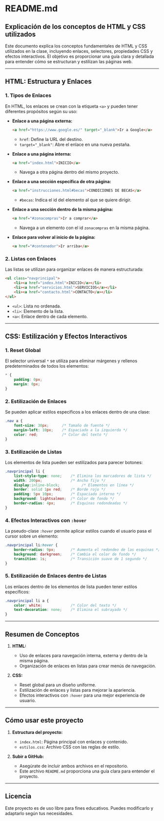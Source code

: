 # README.md

## Explicación de los conceptos de HTML y CSS utilizados

Este documento explica los conceptos fundamentales de HTML y CSS utilizados en la clase, incluyendo enlaces, selectores, propiedades CSS y efectos interactivos. El objetivo es proporcionar una guía clara y detallada para entender cómo se estructuran y estilizan las páginas web.

---

## **HTML: Estructura y Enlaces**

### **1. Tipos de Enlaces**
En HTML, los enlaces se crean con la etiqueta `<a>` y pueden tener diferentes propósitos según su uso:

- **Enlace a una página externa:**
  ```html
  <a href="https://www.google.es/" target="_blank">Ir a Google</a>
  ```
  - `href`: Define la URL del destino.
  - `target="_blank"`: Abre el enlace en una nueva pestaña.

- **Enlace a una página interna:**
  ```html
  <a href="index.html">INICIO</a>
  ```
  - Navega a otra página dentro del mismo proyecto.

- **Enlace a una sección específica de otra página:**
  ```html
  <a href="instrucciones.html#becas">CONDICIONES DE BECAS</a>
  ```
  - `#becas`: Indica el id del elemento al que se quiere dirigir.

- **Enlace a una sección dentro de la misma página:**
  ```html
  <a href="#zonacompras">Ir a comprar</a>
  ```
  - Navega a un elemento con el id `zonacompras` en la misma página.

- **Enlace para volver al inicio de la página:**
  ```html
  <a href="#contenedor">Ir arriba</a>
  ```

### **2. Listas con Enlaces**
Las listas se utilizan para organizar enlaces de manera estructurada:
```html
<ul class="navprincipal">
    <li><a href="index.html">INICIO</a></li>
    <li><a href="servicios.html">SERVICIOS</a></li>
    <li><a href="contacto.html">CONTACTO</a></li>
</ul>
```
- `<ul>`: Lista no ordenada.
- `<li>`: Elemento de la lista.
- `<a>`: Enlace dentro de cada elemento.

---

## **CSS: Estilización y Efectos Interactivos**

### **1. Reset Global**
El selector universal `*` se utiliza para eliminar márgenes y rellenos predeterminados de todos los elementos:
```css
* {
    padding: 0px;
    margin: 0px;
}
```

### **2. Estilización de Enlaces**
Se pueden aplicar estilos específicos a los enlaces dentro de una clase:
```css
.nav a {
    font-size: 30px;      /* Tamaño de fuente */
    margin-left: 10px;    /* Espaciado a la izquierda */
    color: red;           /* Color del texto */
}
```

### **3. Estilización de Listas**
Los elementos de lista pueden ser estilizados para parecer botones:
```css
.navprincipal li {
    list-style-type: none;    /* Elimina los marcadores de lista */
    width: 200px;             /* Ancho fijo */
    display:inline-block;          /* Elementos en línea */
    border: solid 1px red;    /* Borde rojo */
    padding: 5px 10px;        /* Espaciado interno */
    background: lightsalmon;  /* Color de fondo */
    border-radius: 4px;       /* Esquinas redondeadas */
}
```

### **4. Efectos Interactivos con `:hover`**
La pseudo-clase `:hover` permite aplicar estilos cuando el usuario pasa el cursor sobre un elemento:
```css
.navprincipal li:hover {
    border-radius: 9px;       /* Aumenta el redondeo de las esquinas */
    background: darkgreen;    /* Cambia el color de fondo */
    transition: 1s;           /* Transición suave de 1 segundo */
}
```

### **5. Estilización de Enlaces dentro de Listas**
Los enlaces dentro de los elementos de lista pueden tener estilos específicos:
```css
.navprincipal li a {
    color: white;             /* Color del texto */
    text-decoration: none;    /* Elimina el subrayado */
}
```

---

## **Resumen de Conceptos**

1. **HTML:**
   - Uso de enlaces para navegación interna, externa y dentro de la misma página.
   - Organización de enlaces en listas para crear menús de navegación.

2. **CSS:**
   - Reset global para un diseño uniforme.
   - Estilización de enlaces y listas para mejorar la apariencia.
   - Efectos interactivos con `:hover` para una mejor experiencia de usuario.

---

## **Cómo usar este proyecto**
1. **Estructura del proyecto:**
   - `index.html`: Página principal con enlaces y contenido.
   - `estilos.css`: Archivo CSS con las reglas de estilo.

2. **Subir a GitHub:**
   - Asegúrate de incluir ambos archivos en el repositorio.
   - Este archivo `README.md` proporciona una guía clara para entender el proyecto.

---

## **Licencia**
Este proyecto es de uso libre para fines educativos. Puedes modificarlo y adaptarlo según tus necesidades.
